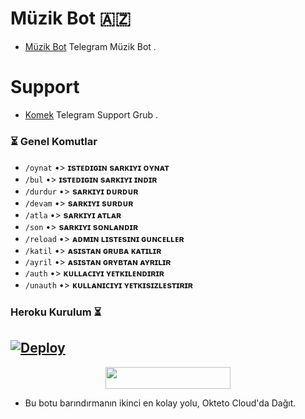 
# Müzik Bot 🇦🇿
- [Müzik Bot](https://t.me/ASOMusicBot) Telegram Müzik Bot .

# Support 
- [Komek](https://t.me/WerabliAnlar) Telegram Support Grub .


### ⏳ Genel Komutlar
- `/oynat` •> **ɪsᴛᴇᴅɪɢɪɴ sᴀʀᴋɪʏɪ ᴏʏɴᴀᴛ**
- `/bul` •> **ɪsᴛᴇᴅɪɢɪɴ sᴀʀᴋɪʏɪ ɪɴᴅɪʀ** 
- `/durdur` •> **sᴀʀᴋɪʏɪ ᴅᴜʀᴅᴜʀ**
- `/devam` •> **sᴀʀᴋɪʏɪ sᴜʀᴅᴜʀ**
- `/atla` •> **sᴀʀᴋɪʏɪ ᴀᴛʟᴀʀ** 
- `/son` •> **sᴀʀᴋɪʏɪ sᴏɴʟᴀɴᴅɪʀ**
- `/reload` •> **ᴀᴅᴍɪɴ ʟɪsᴛᴇsɪɴɪ ɢᴜɴᴄᴇʟʟᴇʀ** 
- `/katil` •> **ᴀsɪsᴛᴀɴ ɢʀᴜʙᴀ ᴋᴀᴛɪʟɪʀ**
- `/ayril` •> **ᴀsɪsᴛᴀɴ ɢʀʏʙᴛᴀɴ ᴀʏʀɪʟɪʀ**
- `/auth` •> **ᴋᴜʟʟᴀᴄɪʏɪ ʏᴇᴛᴋɪʟᴇɴᴅɪʀɪʀ**
- `/unauth` •> **ᴋᴜʟʟᴀɴɪᴄɪʏɪ ʏᴇᴛᴋɪsɪᴢʟᴇsᴛɪʀɪʀ**


### Heroku Kurulum ⏳
[![Deploy](https://www.herokucdn.com/deploy/button.svg)](https://heroku.com/deploy?template=https://github.com/KabusZamanEltac/mytmusic)
-

<p align="center"><a href="https://cloud.okteto.com/deploy?repository=https://github.com/MehmetAtes21/Music"><img src="https://img.shields.io/badge/Deploy%20To%20Okteto-informational?style=for-the-badge&logo=Okteto" width="200" height="35.45"/></a></p>

- Bu botu barındırmanın ikinci en kolay yolu, Okteto Cloud'da Dağıt. 
